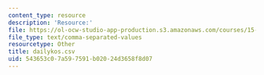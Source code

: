 ```yaml
---
content_type: resource
description: 'Resource:'
file: https://ol-ocw-studio-app-production.s3.amazonaws.com/courses/15-071-the-analytics-edge-spring-2017/543653c07a597591b02024d3658f8d07_dailykos.csv
file_type: text/comma-separated-values
resourcetype: Other
title: dailykos.csv
uid: 543653c0-7a59-7591-b020-24d3658f8d07
---
```

